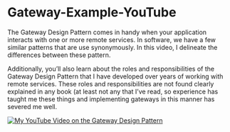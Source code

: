 # Gateway-Example-YouTube
The Gateway Design Pattern comes in handy when your application interacts with one or more remote services. In software, we have a few similar patterns that are use synonymously. In this video, I delineate the differences between these pattern.

Additionally, you’ll also learn about the roles and responsibilities of the Gateway Design Pattern that I have developed over years of working with remote services. These roles and responsibilities are not found clearly explained in any book (at least not any that I’ve read, so experience has taught me these things and implementing gateways in this manner has severed me well.

[![My YouTube Video on the Gateway Design Pattern](http://img.youtube.com/vi/CABe1phGonw/0.jpg)](http://www.youtube.com/watch?v=CABe1phGonw "Gateway Design Pattern")
